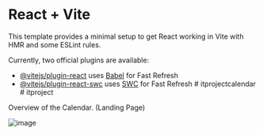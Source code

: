 # React + Vite

This template provides a minimal setup to get React working in Vite with HMR and some ESLint rules.

Currently, two official plugins are available:

- [@vitejs/plugin-react](https://github.com/vitejs/vite-plugin-react/blob/main/packages/plugin-react/README.md) uses [Babel](https://babeljs.io/) for Fast Refresh
- [@vitejs/plugin-react-swc](https://github.com/vitejs/vite-plugin-react-swc) uses [SWC](https://swc.rs/) for Fast Refresh
#   i t p r o j e c t c a l e n d a r 
 
 #   i t p r o j e c t 

Overview of the Calendar. (Landing Page)

![image](https://github.com/user-attachments/assets/3fa12a0d-3010-4d93-8b65-c915272cbf3c)

 
 
